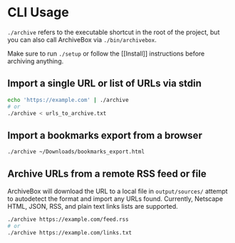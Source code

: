 # CLI Usage

`./archive` refers to the executable shortcut in the root of the project, but you can also call ArchiveBox via `./bin/archivebox`.

Make sure to run `./setup` or follow the [[Install]] instructions before archiving anything.

## Import a single URL or list of URLs via stdin
```bash
echo 'https://example.com' | ./archive
# or
./archive < urls_to_archive.txt
```

## Import a bookmarks export from a browser
```bash
./archive ~/Downloads/bookmarks_export.html
```

## Archive URLs from a remote RSS feed or file
ArchiveBox will download the URL to a local file in `output/sources/` attempt to autodetect the format and import any URLs found. Currently, Netscape HTML, JSON, RSS, and plain text links lists are supported.

```bash
./archive https://example.com/feed.rss
# or
./archive https://example.com/links.txt
```